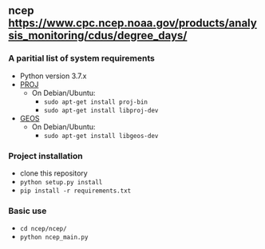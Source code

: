 ## ncep https://www.cpc.ncep.noaa.gov/products/analysis_monitoring/cdus/degree_days/

### A paritial list of system requirements
- Python version 3.7.x
- [PROJ](https://proj.org/install.html)
  - On Debian/Ubuntu:
    - `sudo apt-get install proj-bin`
    - `sudo apt-get install libproj-dev`
- [GEOS](https://trac.osgeo.org/geos/)
  - On Debian/Ubuntu:
    - `sudo apt-get install libgeos-dev`

### Project installation
- clone this repository
- `python setup.py install`
- `pip install -r requirements.txt`

### Basic use
- `cd ncep/ncep/`
- `python ncep_main.py`

